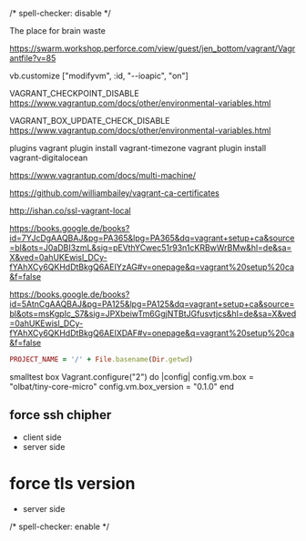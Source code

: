 <!-- markdownlint-disable -->
/* spell-checker: disable */

The place for brain waste

https://swarm.workshop.perforce.com/view/guest/jen_bottom/vagrant/Vagrantfile?v=85


vb.customize ["modifyvm", :id, "--ioapic", "on"]



VAGRANT_CHECKPOINT_DISABLE 
https://www.vagrantup.com/docs/other/environmental-variables.html


VAGRANT_BOX_UPDATE_CHECK_DISABLE
https://www.vagrantup.com/docs/other/environmental-variables.html

plugins
vagrant plugin install vagrant-timezone
vagrant plugin install vagrant-digitalocean

https://www.vagrantup.com/docs/multi-machine/

https://github.com/williambailey/vagrant-ca-certificates

http://ishan.co/ssl-vagrant-local

https://books.google.de/books?id=7YJcDgAAQBAJ&pg=PA365&lpg=PA365&dq=vagrant+setup+ca&source=bl&ots=J0aDBI3zmL&sig=pEVthYCwec51r93n1cKRBwWrBMw&hl=de&sa=X&ved=0ahUKEwisl_DCy-fYAhXCy6QKHdDtBkgQ6AEIYzAG#v=onepage&q=vagrant%20setup%20ca&f=false


https://books.google.de/books?id=5AtnCgAAQBAJ&pg=PA125&lpg=PA125&dq=vagrant+setup+ca&source=bl&ots=msKgpIc_S7&sig=JPXbeiwTm6GgjNTBtJGfusvtjcs&hl=de&sa=X&ved=0ahUKEwisl_DCy-fYAhXCy6QKHdDtBkgQ6AEIXDAF#v=onepage&q=vagrant%20setup%20ca&f=false


```ruby
PROJECT_NAME = '/' + File.basename(Dir.getwd)
```
smalltest box
Vagrant.configure("2") do |config|
  config.vm.box = "olbat/tiny-core-micro"
  config.vm.box_version = "0.1.0"
end


## force ssh chipher 
- client side
- server side

# force tls version
- server side

<!-- markdownlint-enable -->
/* spell-checker: enable */
